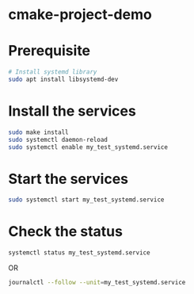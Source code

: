 # cmake-project-demo



# Prerequisite

```bash
# Install systemd library
sudo apt install libsystemd-dev
```


# Install the services


```bash
sudo make install
sudo systemctl daemon-reload
sudo systemctl enable my_test_systemd.service
```

# Start the services

```bash
sudo systemctl start my_test_systemd.service
```

# Check the status

```bash
systemctl status my_test_systemd.service
```

OR

```bash
journalctl --follow --unit=my_test_systemd.service
```
